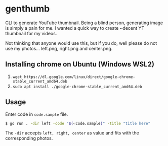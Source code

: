 # genthumb

CLI to generate YouTube thumbnail. Being a blind person, generating image 
is simply a pain for me. I wanted a quick way to create ~decent YT thumbnail 
for my videos.

Not thinking that anyone would use this, but if you do, well please do not use 
my photos... left.png, right.png and center.png.

## Installing chrome on Ubuntu (Windows WSL2)

1. `wget https://dl.google.com/linux/direct/google-chrome-stable_current_amd64.deb`
2. `sudo apt install ./google-chrome-stable_current_amd64.deb`

## Usage

Enter code in `code.sample` file.

```sh
$ go run . -dir left -code "$(<code.sample)" -title "title here"
```

The `-dir` accepts `left, right, center` as value and fits with the 
corresponding photos.